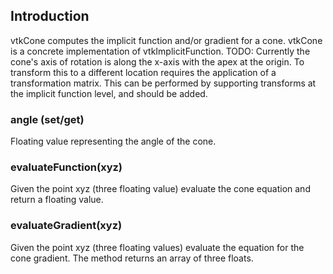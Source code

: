 ## Introduction

vtkCone computes the implicit function and/or gradient for a cone.
vtkCone is a concrete implementation of vtkImplicitFunction. 
TODO: Currently the cone's axis of rotation is along the x-axis with 
the apex at the origin. To transform this to a different location requires 
the application of a transformation matrix. This can be performed by 
supporting transforms at the implicit function level, and should be added.

### angle (set/get)

Floating value representing the angle of the cone.

### evaluateFunction(xyz)

Given the point xyz (three floating value) evaluate the cone equation and
return a floating value.

### evaluateGradient(xyz)

Given the point xyz (three floating values) evaluate the equation for the 
cone gradient. The method returns an array of three floats.

